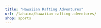 ```yaml
---
title: "Hawaiian Rafting Adventures"
url: /lahaina/hawaiian-rafting-adventures/
shop: sports
---
```


